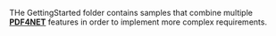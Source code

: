 THe GettingStarted folder contains samples that combine multiple [**PDF4NET**](https://o2sol.com/pdf4net/overview.htm) features in order to implement more complex requirements.